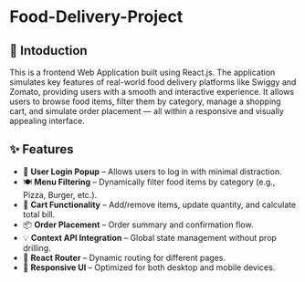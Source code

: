 # Food-Delivery-Project
##  📌 Intoduction 

This is a frontend Web Application built using React.js. The application simulates key features of real-world food delivery platforms like Swiggy and Zomato, providing users with a smooth and interactive experience. It allows users to browse food items, filter them by category, manage a shopping cart, and simulate order placement — all within a responsive and visually appealing interface.
## ✨ Features

- 🔐 **User Login Popup** – Allows users to log in with minimal distraction.
- 🍽️ **Menu Filtering** – Dynamically filter food items by category (e.g., Pizza, Burger, etc.).
- 🛒 **Cart Functionality** – Add/remove items, update quantity, and calculate total bill.
- 📦 **Order Placement** – Order summary and confirmation flow.
- 💡 **Context API Integration** – Global state management without prop drilling.
- 🔁 **React Router** – Dynamic routing for different pages.
- 📱 **Responsive UI** – Optimized for both desktop and mobile devices.


